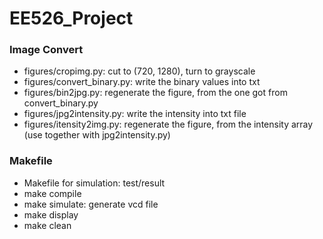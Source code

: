 # EE526_Project

### Image Convert
- figures/cropimg.py: cut to (720, 1280), turn to grayscale
- figures/convert_binary.py: write the binary values into txt
- figures/bin2jpg.py: regenerate the figure, from the one got from convert_binary.py
- figures/jpg2intensity.py: write the intensity into txt file
- figures/itensity2img.py: regenerate the figure, from the intensity array (use together with jpg2intensity.py)

### Makefile
- Makefile for simulation: test/result
- make compile
- make simulate: generate vcd file
- make display
- make clean






